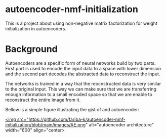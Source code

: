 # autoencoder-nmf-initialization
This is a project about using non-negative matrix factorization for weight initialization in autoencoders.

# Background
Autoencoders are a specific form of neural networks build by two parts. First part is used to encode the input data to a space with lower dimension and the second part decodes the abstracted data to reconstruct the input.

The networks is trained in a way that the reocnstructed data is very similar to the original input. This way we can make sure that we are transferring enough information to a small encoded space so that we are enable to reconstruct the entire image from it.

Bellow is a simple figure illustrating the gist of and autoencoder:

<a href="url"><img src="https://github.com/fariba-k/autoencoder-nmf-initialization/blob/main/images/AE.png" alt="autoencoder architecture" width="600" align="center></a>

